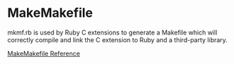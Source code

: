 # MakeMakefile

mkmf.rb is used by Ruby C extensions to generate a Makefile which will
correctly compile and link the C extension to Ruby and a third-party library.

[MakeMakefile Reference](https://ruby-doc.org/stdlib-2.6/libdoc/mkmf/rdoc/MakeMakefile.html)
